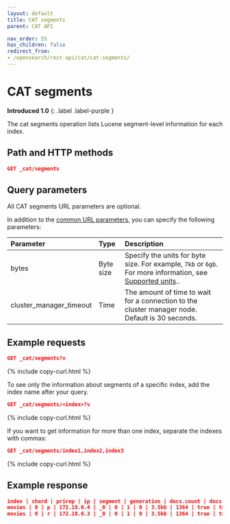 ```yaml
---
layout: default
title: CAT segments
parent: CAT API

nav_order: 55
has_children: false
redirect_from:
- /opensearch/rest-api/cat/cat-segments/
---
```


# CAT segments
**Introduced 1.0**
{: .label .label-purple }

The cat segments operation lists Lucene segment-level information for each index.


## Path and HTTP methods

```json
GET _cat/segments
```

## Query parameters

All CAT segments URL parameters are optional.

In addition to the [common URL parameters]({{site.url}}{{site.baseurl}}/api-reference/cat/index), you can specify the following parameters:

Parameter | Type | Description
:--- | :--- | :---
bytes | Byte size | Specify the units for byte size. For example, `7kb` or `6gb`. For more information, see [Supported units]({{site.url}}{{site.baseurl}}/opensearch/units/)..
cluster_manager_timeout | Time | The amount of time to wait for a connection to the cluster manager node. Default is 30 seconds.

## Example requests

```json
GET _cat/segments?v
```
{% include copy-curl.html %}

To see only the information about segments of a specific index, add the index name after your query.

```json
GET _cat/segments/<index>?v
```
{% include copy-curl.html %}

If you want to get information for more than one index, separate the indexes with commas:

```json
GET _cat/segments/index1,index2,index3
```
{% include copy-curl.html %}

## Example response

```json
index | shard | prirep | ip | segment | generation | docs.count | docs.deleted | size | size.memory | committed | searchable | version | compound
movies | 0 | p | 172.18.0.4 | _0 | 0 | 1 | 0 | 3.5kb | 1364 | true | true | 8.7.0 | true
movies | 0 | r | 172.18.0.3 | _0 | 0 | 1 | 0 | 3.5kb | 1364 | true | true | 8.7.0 | true
```
